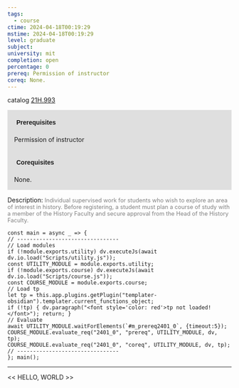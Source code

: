 ```yaml
---
tags:
  - course
ctime: 2024-04-18T00:19:29
mstime: 2024-04-18T00:19:29
level: graduate
subject: 
university: mit
completion: open
percentage: 0
prereq: Permission of instructor
coreq: None.
---
```


catalog [21H.993](http://student.mit.edu/catalog/m21Hb.html#21H.993)

<span style="display: block; padding: 15px; background-color: rgb(100, 100, 100, 0.2);"><font id="m_prereq2401_0" style="display: block; font-family: Arial, sans-serif; font-weight: bold; padding: 5px">Prerequisites</font><br><span id="prereq2401_0">Permission of instructor</span></span>
<span style="display: block; padding: 15px; background-color: rgb(100, 100, 100, 0.2);"><font id="m_coreq2401_0" style="display: block; font-family: Arial, sans-serif; font-weight: bold; padding: 5px">Corequisites</font><br><span id="coreq2401_0">None.</span></span>

<font style="">Description:</font>
<font style="color: grey; font-size: 0.8rem;">Individual supervised work for students who wish to explore an area of interest in history. Before registering, a student must plan a course of study with a member of the History Faculty and secure approval from the Head of the History Faculty.</font>

```dataviewjs
const main = async _ => {
// --------------------------------
// Load modules
if (!module.exports.utility) dv.executeJs(await dv.io.load("Scripts/utility.js"));
const UTILITY_MODULE = module.exports.utility;
if (!module.exports.course) dv.executeJs(await dv.io.load("Scripts/course.js"));
const COURSE_MODULE = module.exports.course;
// Load tp
let tp = this.app.plugins.getPlugin("templater-obsidian").templater.current_functions_object;
if (!tp) { dv.paragraph("<font style='color: red'>tp not loaded!</font>"); return; }
// Evaluate
await UTILITY_MODULE.waitForElements(`#m_prereq2401_0`, {timeout:5});
COURSE_MODULE.evaluate_req("2401_0", "prereq", UTILITY_MODULE, dv, tp);
COURSE_MODULE.evaluate_req("2401_0", "coreq", UTILITY_MODULE, dv, tp);
// --------------------------------
}; main();
```

---

<< HELLO, WORLD >>

